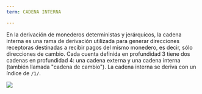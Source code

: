 ```yaml
---
term: CADENA INTERNA

---
```

En la derivación de monederos deterministas y jerárquicos, la cadena interna es una rama de derivación utilizada para generar direcciones receptoras destinadas a recibir pagos del mismo monedero, es decir, sólo direcciones de cambio. Cada cuenta definida en profundidad 3 tiene dos cadenas en profundidad 4: una cadena externa y una cadena interna (también llamada "cadena de cambio"). La cadena interna se deriva con un índice de `/1/`.

![](../../dictionnaire/assets/22.webp)